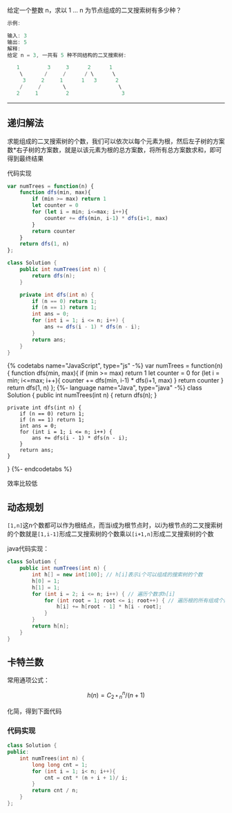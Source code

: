 给定一个整数 n，求以 1 ... n 为节点组成的二叉搜索树有多少种？

```cpp
示例:

输入: 3
输出: 5
解释:
给定 n = 3, 一共有 5 种不同结构的二叉搜索树:

   1         3     3      2      1
    \       /     /      / \      \
     3     2     1      1   3      2
    /     /       \                 \
   2     1         2                 3
```

---

## 递归解法

求能组成的二叉搜索树的个数，我们可以依次以每个元素为根，然后左子树的方案数*右子树的方案数，就是以该元素为根的总方案数，将所有总方案数求和，即可得到最终结果

代码实现

```javascript []
var numTrees = function(n) {
    function dfs(min, max){
        if (min >= max) return 1
        let counter = 0
        for (let i = min; i<=max; i++){
            counter += dfs(min, i-1) * dfs(i+1, max)
        }
        return counter
    }
    return dfs(1, n)
};
```
```java []
class Solution {
    public int numTrees(int n) {
        return dfs(n);
    }

    private int dfs(int n) {
        if (n == 0) return 1;
        if (n == 1) return 1;
        int ans = 0;
        for (int i = 1; i <= n; i++) {
            ans += dfs(i - 1) * dfs(n - i);
        }
        return ans;
    }
}
```


{% codetabs name="JavaScript", type="js" -%}
var numTrees = function(n) {
    function dfs(min, max){
        if (min >= max) return 1
        let counter = 0
        for (let i = min; i<=max; i++){
            counter += dfs(min, i-1) * dfs(i+1, max)
        }
        return counter
    }
    return dfs(1, n)
};
{%- language name="Java", type="java" -%}
class Solution {
    public int numTrees(int n) {
        return dfs(n);
    }

    private int dfs(int n) {
        if (n == 0) return 1;
        if (n == 1) return 1;
        int ans = 0;
        for (int i = 1; i <= n; i++) {
            ans += dfs(i - 1) * dfs(n - i);
        }
        return ans;
    }
}
{%- endcodetabs %}


效率比较低

## 动态规划

`[1,n]`这n个数都可以作为根结点，而当i成为根节点时，以i为根节点的二叉搜索树的个数就是`[1,i-1]`形成二叉搜索树的个数乘以`[i+1,n]`形成二叉搜索树的个数

java代码实现：

```java
class Solution {
    public int numTrees(int n) {
        int h[] = new int[100]; // h[i]表示i个可以组成的搜索树的个数
        h[0] = 1;
        h[1] = 1;
        for (int i = 2; i <= n; i++) { // 遍历个数求h[i]
            for (int root = 1; root <= i; root++) { // 遍历根的所有组成个数
                h[i] += h[root - 1] * h[i - root];
            }
        }
        return h[n];
    }
}
```

## 卡特兰数

常用通项公式：

$$h(n)=C_{2*n}^n/(n+1)$$

化简，得到下面代码

### 代码实现

```cpp
class Solution {
public:
    int numTrees(int n) {
        long long cnt = 1;
        for (int i = 1; i< n; i++){
            cnt = cnt * (n + i + 1)/ i;
        }  
        return cnt / n;
    }
};
```
